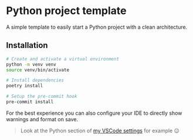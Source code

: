 # Python project template
A simple template to easily start a Python project with a clean architecture.


## Installation

```sh
# Create and activate a virtual environment
python -m venv venv
source venv/bin/activate

# Install dependencies
poetry install

# Setup the pre-commit hook
pre-commit install
```

For the best experience you can also configure your IDE to directly
 show warnings and format on save.

> Look at the Python section of [my VSCode settings](https://github.com/RezaRahemtola/dotfiles/blob/main/vscode/settings.json)
>  for example 😉